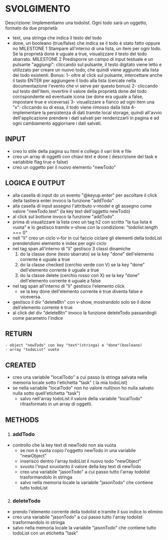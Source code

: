 # SVOLGIMENTO
Descrizione:
Implementiamo una todolist.
Ogni todo sarà un oggetto, formato da due proprietà:
- text, una stringa che indica il testo del todo
- done, un booleano (true/false) che indica se il todo è stato fatto oppure no
MILESTONE 1
Stampare all'interno di una lista, un item per ogni todo.
Se la proprietà done è uguale a true, visualizzare il testo del todo sbarrato.
MILESTONE 2
Predisporre un campo di input testuale e un pulsante "aggiungi": cliccando sul pulsante, il testo digitato viene letto e utilizzato per creare un nuovo todo, che quindi viene aggiunto alla lista dei todo esistenti.
Bonus:
1- oltre al click sul pulsante, intercettare anche il tasto ENTER per aggiungere il todo alla lista (cercate nella documentazione l'evento che vi serve per questo bonus)
2- cliccando sul testo dell'item, invertire il valore della proprietà done del todo corrispondente ed eventuale icona (se done era uguale a false, impostare true e viceversa)
3- visualizzare a fianco ad ogni item una "x": cliccando su di essa, il todo viene rimosso dalla lista
4- implementare la persistenza di dati tramite local storage, quindi all'avvio dell'applicazione prendere i dati salvati per renderizzarli in pagina e ad ogni cambiamento aggiornare i dati salvati.

<!-- TODOLIST 2 -->
## INPUT
- creo lo stile della pagina su html e collego il vari link e file
- creo un array di oggetti con chiavi text e done  ( descrizione del task  e variabible flag true o false)
- creo un oggetto per il nuovo elemento "newTodo"

## LOGICA E OUTPUT
- alla casella di input do un evento "@keyup.enter" per ascoltare il click della tastiera enter invoco  la funzione "addTodo"
- alla casella di input assegno l'attributo v-model e gli assegno come valore "newTodo.text" (la key text dell'oggetto newTodo)
- al click sul bottone invoco  la funzione "addTodo"
- prima di visualizzare la lista creo un tag h2 con scritto "la tua lista è vuota" e lo gestisco tramite v-show con la condizione: "todolist.length === 0"
- nell "li" creo un ciclo v-for in cui faccio ciclare gli elementi della todoList prendendomi elemento e index per ogni ciclo
- nel tag span all'interno di "li" gestisco 3 classi dinamiche
    1. do la classe done (testo sbarrato) se la key "done" dell'elemento corrente è uguale a true
    2. do la classe checked (cerchio verde con V) se la key "done" dell'elemento corrente è uguale a true
    3. do la classe delete (cerchio rosso con X) se la key "done" dell'elemento corrente è uguale a false
- nel tag span all'interno di "li" gestisco l'elemento click
    - se  la key done dell'elemento corrente è true diventa false e viceversa.
- gestisco il div "deleteBtn" con v-show, mostrandolo solo  se il done dell'elemento corrente è true
- al click del div "deleteBtn" invoco la funzione deleteTodo passandogli come parametro l'indice



## RETURN
    - object "newTodo" con key "text"(stringa) e "done"(booleano)
    - array "todoList" vuoto

## CREATED
- creo una variabile "localTodo" a cui passo la stringa salvata nella memoria locale sotto l'etichetta "task" ( la mia todoList)
- se nella variabile "localTodo" non ho valore null(non ho nulla salvato nulla sotto quell'etichetta "task")
    - salvo nell'array todoList il valore della variabile "localTodo" ritrasformato in un array di oggetti.

## METHODS

1. ### addTodo
- controllo che la key text di newTodo non sia vuota
    - se non è vuota copio l'oggetto newTodo in una variabile "newObject"
    - inserisco dentro l'array todoList il nuovo todo "newObject"
    - svuoto l'input svuotanto il valore della key text di newTodo
    - creo una variabile "jasonTodo" a cui passo tutto l'array todolist trasformandolo in stringa
    - salvo nella memoria locale la variabile "jasonTodo" che contiene tutto todoList

2. ### deleteTodo
- prendo l'elemento corrente della todolist e tramite il suo indice lo elimino
- creo una variabile "jasonTodo" a cui passo tutto l'array todolist trasformandolo in stringa
- salvo nella memoria locale la variabile "jasonTodo" che contiene tutto todoList con un etichetta "task"
